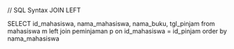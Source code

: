 // SQL Syntax JOIN LEFT

SELECT id_mahasiswa, nama_mahasiswa, nama_buku, tgl_pinjam 
from mahasiswa m 
left join peminjaman p 
on id_mahasiswa = id_pinjam
order by nama_mahasiswa 

